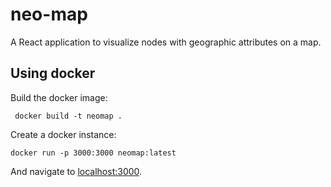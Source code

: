 # neo-map

A React application to visualize nodes with geographic attributes on a map.


## Using docker

Build the docker image:

     docker build -t neomap .

Create a docker instance:

    docker run -p 3000:3000 neomap:latest

And navigate to [localhost:3000](localhost:3000).